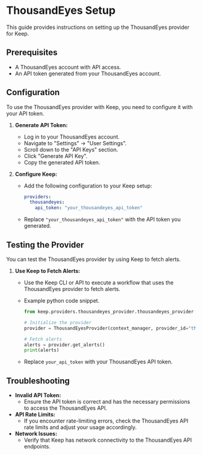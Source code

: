 # ThousandEyes Setup

This guide provides instructions on setting up the ThousandEyes provider for Keep.

## Prerequisites

* A ThousandEyes account with API access.
* An API token generated from your ThousandEyes account.

## Configuration

To use the ThousandEyes provider with Keep, you need to configure it with your API token.

1.  **Generate API Token:**
    * Log in to your ThousandEyes account.
    * Navigate to "Settings" -> "User Settings".
    * Scroll down to the "API Keys" section.
    * Click "Generate API Key".
    * Copy the generated API token.

2.  **Configure Keep:**
    * Add the following configuration to your Keep setup:

        ```yaml
        providers:
          thousandeyes:
            api_token: "your_thousandeyes_api_token"
        ```

    * Replace `"your_thousandeyes_api_token"` with the API token you generated.

## Testing the Provider

You can test the ThousandEyes provider by using Keep to fetch alerts.

1.  **Use Keep to Fetch Alerts:**
    * Use the Keep CLI or API to execute a workflow that uses the ThousandEyes provider to fetch alerts.

    * Example python code snippet.

        ```python
        from keep.providers.thousandeyes_provider.thousandeyes_provider import ThousandEyesProvider

        # Initialize the provider
        provider = ThousandEyesProvider(context_manager, provider_id="thousandeyes", config={"authentication": {"api_token": "your_api_token"}})

        # Fetch alerts
        alerts = provider.get_alerts()
        print(alerts)
        ```

    * Replace `your_api_token` with your ThousandEyes API token.

## Troubleshooting

* **Invalid API Token:**
    * Ensure the API token is correct and has the necessary permissions to access the ThousandEyes API.
* **API Rate Limits:**
    * If you encounter rate-limiting errors, check the ThousandEyes API rate limits and adjust your usage accordingly.
* **Network Issues:**
    * Verify that Keep has network connectivity to the ThousandEyes API endpoints.
